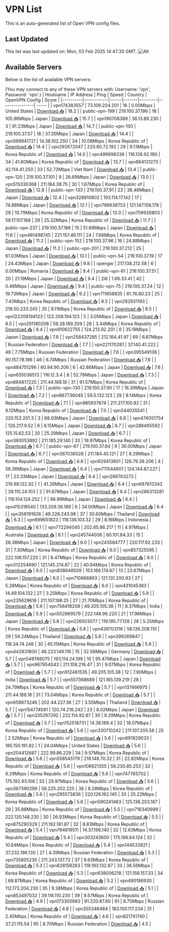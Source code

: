 # VPN List

This is an auto-generated list of Open VPN config files.

## Last Updated

This list was last updated on: Mon, 03 Feb 2025 14:47:30 GMT.
![Alt](https://repobeats.axiom.co/api/embed/186b98318ef1479477931607c1ad7d823f12451f.svg "Repobeats analytics image")

## Available Servers

Below is the list of available VPN servers:

(You may connect to any of these VPN servers with: Username: 'vpn', Password: 'vpn'.)
| Hostname | IP Address | Ping | Speed | Country | OpenVPN Config | Score |
|----------|------------|------|-------|---------|----------------| ----- |
| vpn174383557 | 73.109.204.201 | 16 | 0.00Mbps | United States | [Download 📥](./configs/server_0_US.ovpn) | 18.2 |
| public-vpn-199 | 219.100.37.196 | 18 | 105.96Mbps | Japan | [Download 📥](./configs/server_1_JP.ovpn) | 15.7 |
| vpn190708389 | 36.13.89.230 | 3 | 91.23Mbps | Japan | [Download 📥](./configs/server_2_JP.ovpn) | 14.7 |
| public-vpn-100 | 219.100.37.57 | 18 | 37.35Mbps | Japan | [Download 📥](./configs/server_3_JP.ovpn) | 14.4 |
| vpn569941721 | 14.38.102.250 | 34 | 10.08Mbps | Korea Republic of | [Download 📥](./configs/server_4_KR.ovpn) | 14.4 |
| vpn292672047 | 220.80.72.192 | 29 | 9.13Mbps | Korea Republic of | [Download 📥](./configs/server_5_KR.ovpn) | 14.0 |
| vpn499998339 | 116.126.92.190 | 34 | 41.60Mbps | Korea Republic of | [Download 📥](./configs/server_6_KR.ovpn) | 13.7 |
| vpn864131273 | 42.114.41.250 | 33 | 52.72Mbps | Viet Nam | [Download 📥](./configs/server_7_VN.ovpn) | 13.4 |
| public-vpn-120 | 219.100.37.101 | 9 | 26.69Mbps | Japan | [Download 📥](./configs/server_8_JP.ovpn) | 13.0 |
| vpn515330368 | 211.184.38.75 | 30 | 1.67Mbps | Korea Republic of | [Download 📥](./configs/server_9_KR.ovpn) | 12.8 |
| public-vpn-133 | 219.100.37.91 | 23 | 38.46Mbps | Japan | [Download 📥](./configs/server_10_JP.ovpn) | 12.4 |
| vpn328810802 | 193.114.17.142 | 17 | 74.88Mbps | Japan | [Download 📥](./configs/server_11_JP.ovpn) | 12.1 |
| vpn786638753 | 121.147.158.178 | 29 | 10.79Mbps | Korea Republic of | [Download 📥](./configs/server_12_KR.ovpn) | 12.0 |
| vpn759926803 | 59.17.107.168 | 29 | 25.32Mbps | Korea Republic of | [Download 📥](./configs/server_13_KR.ovpn) | 11.7 |
| public-vpn-237 | 219.100.37.186 | 15 | 51.69Mbps | Japan | [Download 📥](./configs/server_14_JP.ovpn) | 11.6 |
| vpn481498745 | 221.157.46.111 | 24 | 7.68Mbps | Korea Republic of | [Download 📥](./configs/server_15_KR.ovpn) | 11.2 |
| public-vpn-152 | 219.100.37.96 | 16 | 24.88Mbps | Japan | [Download 📥](./configs/server_16_JP.ovpn) | 11.2 |
| public-vpn-201 | 219.100.37.212 | 25 | 61.03Mbps | Japan | [Download 📥](./configs/server_17_JP.ovpn) | 10.1 |
| public-vpn-54 | 219.100.37.19 | 17 | 24.43Mbps | Japan | [Download 📥](./configs/server_18_JP.ovpn) | 9.8 |
| opengw | 217.138.212.58 | 6 | 0.00Mbps | Romania | [Download 📥](./configs/server_19_RO.ovpn) | 9.4 |
| public-vpn-61 | 219.100.37.51 | 20 | 21.19Mbps | Japan | [Download 📥](./configs/server_20_JP.ovpn) | 9.4 |
| 2i6 | 1.66.33.41 | 42 | 0.46Mbps | Japan | [Download 📥](./configs/server_21_JP.ovpn) | 9.4 |
| public-vpn-75 | 219.100.37.24 | 12 | 19.73Mbps | Japan | [Download 📥](./configs/server_22_JP.ovpn) | 9.2 |
| vpn711658835 | 61.76.60.23 | 25 | 7.43Mbps | Korea Republic of | [Download 📥](./configs/server_23_KR.ovpn) | 8.5 |
| vpn282931193 | 218.50.233.245 | 35 | 9.11Mbps | Korea Republic of | [Download 📥](./configs/server_24_KR.ovpn) | 8.5 |
| vpn122208194123 | 122.208.194.123 | 5 | 3.05Mbps | Japan | [Download 📥](./configs/server_25_JP.ovpn) | 8.5 |
| vpn291180208 | 59.28.189.209 | 28 | 3.44Mbps | Korea Republic of | [Download 📥](./configs/server_26_KR.ovpn) | 8.4 |
| vpn910622755 | 124.213.92.201 | 6 | 35.19Mbps | Japan | [Download 📥](./configs/server_27_JP.ovpn) | 7.8 |
| vpn258437285 | 212.164.41.97 | 69 | 6.67Mbps | Russian Federation | [Download 📥](./configs/server_28_RU.ovpn) | 7.7 |
| vpn221170281 | 37.140.41.222 | 48 | 7.75Mbps | Russian Federation | [Download 📥](./configs/server_29_RU.ovpn) | 7.6 |
| vpn395549138 | 90.157.78.186 | 46 | 6.74Mbps | Russian Federation | [Download 📥](./configs/server_30_RU.ovpn) | 7.6 |
| vpn484751296 | 60.94.90.206 | 6 | 42.86Mbps | Japan | [Download 📥](./configs/server_31_JP.ovpn) | 7.6 |
| vpn655036513 | 116.12.3.4 | 8 | 52.79Mbps | Japan | [Download 📥](./configs/server_32_JP.ovpn) | 7.3 |
| vpn884817225 | 211.44.188.18 | 31 | 91.57Mbps | Korea Republic of | [Download 📥](./configs/server_33_KR.ovpn) | 7.3 |
| public-vpn-130 | 219.100.37.90 | 17 | 16.39Mbps | Japan | [Download 📥](./configs/server_34_JP.ovpn) | 7.2 |
| vpn867736045 | 59.5.132.123 | 29 | 8.14Mbps | Korea Republic of | [Download 📥](./configs/server_35_KR.ovpn) | 7.1 |
| vpn985937874 | 211.217.100.82 | 31 | 9.12Mbps | Korea Republic of | [Download 📥](./configs/server_36_KR.ovpn) | 7.0 |
| vpn544035541 | 220.153.201.3 | 3 | 88.93Mbps | Japan | [Download 📥](./configs/server_37_JP.ovpn) | 6.8 |
| vpn474051754 | 126.217.9.52 | 6 | 6.15Mbps | Japan | [Download 📥](./configs/server_38_JP.ovpn) | 6.7 |
| vpn288495592 | 125.15.62.53 | 20 | 25.29Mbps | Japan | [Download 📥](./configs/server_39_JP.ovpn) | 6.7 |
| vpn380053892 | 211.185.29.140 | 33 | 19.97Mbps | Korea Republic of | [Download 📥](./configs/server_40_KR.ovpn) | 6.7 |
| public-vpn-67 | 219.100.37.84 | 9 | 36.00Mbps | Japan | [Download 📥](./configs/server_41_JP.ovpn) | 6.7 |
| vpn387036528 | 211.184.45.121 | 27 | 8.29Mbps | Korea Republic of | [Download 📥](./configs/server_42_KR.ovpn) | 6.6 |
| vpn929413601 | 126.79.39.206 | 4 | 58.36Mbps | Japan | [Download 📥](./configs/server_43_JP.ovpn) | 6.4 |
| vpn711544901 | 124.144.87.227 | 17 | 23.33Mbps | Japan | [Download 📥](./configs/server_44_JP.ovpn) | 6.4 |
| vpn286763273 | 219.98.132.92 | 1 | 41.26Mbps | Japan | [Download 📥](./configs/server_45_JP.ovpn) | 6.4 |
| vpn687613342 | 39.110.24.103 | 2 | 91.67Mbps | Japan | [Download 📥](./configs/server_46_JP.ovpn) | 6.4 |
| vpn286313281 | 118.104.124.252 | 7 | 96.99Mbps | Japan | [Download 📥](./configs/server_47_JP.ovpn) | 6.4 |
| vpn415318540 | 133.209.36.189 | 6 | 34.00Mbps | Japan | [Download 📥](./configs/server_48_JP.ovpn) | 6.4 |
| vpn358191926 | 49.228.243.98 | 37 | 30.60Mbps | Thailand | [Download 📥](./configs/server_49_TH.ovpn) | 6.3 |
| vpn699651823 | 118.136.103.32 | 29 | 8.16Mbps | Indonesia | [Download 📥](./configs/server_50_ID.ovpn) | 6.1 |
| vpn772294045 | 202.65.86.217 | 11 | 4.97Mbps | Australia | [Download 📥](./configs/server_51_AU.ovpn) | 6.1 |
| vpn245744006 | 60.101.84.33 | 15 | 26.38Mbps | Japan | [Download 📥](./configs/server_52_JP.ovpn) | 6.0 |
| vpn243584777 | 220.117.92.233 | 31 | 7.30Mbps | Korea Republic of | [Download 📥](./configs/server_53_KR.ovpn) | 6.0 |
| vpn857325595 | 222.106.157.220 | 31 | 6.47Mbps | Korea Republic of | [Download 📥](./configs/server_54_KR.ovpn) | 6.0 |
| vpn312254690 | 121.145.214.87 | 22 | 40.94Mbps | Korea Republic of | [Download 📥](./configs/server_55_KR.ovpn) | 6.0 |
| vpn838648509 | 153.166.174.67 | 13 | 23.67Mbps | Japan | [Download 📥](./configs/server_56_JP.ovpn) | 6.0 |
| vpn710866893 | 121.131.200.93 | 27 | 5.28Mbps | Korea Republic of | [Download 📥](./configs/server_57_KR.ovpn) | 6.0 |
| vpn431045383 | 14.49.104.132 | 27 | 3.25Mbps | Korea Republic of | [Download 📥](./configs/server_58_KR.ovpn) | 5.9 |
| vpn235629616 | 211.107.198.25 | 27 | 21.70Mbps | Korea Republic of | [Download 📥](./configs/server_59_KR.ovpn) | 5.9 |
| vpn756418208 | 49.205.105.38 | 11 | 8.37Mbps | India | [Download 📥](./configs/server_60_IN.ovpn) | 5.9 |
| vpn552869579 | 222.148.96.220 | 21 | 17.96Mbps | Japan | [Download 📥](./configs/server_61_JP.ovpn) | 5.8 |
| vpn226503077 | 119.195.77.128 | 26 | 5.25Mbps | Korea Republic of | [Download 📥](./configs/server_62_KR.ovpn) | 5.8 |
| vpn439703116 | 58.136.208.110 | 29 | 59.24Mbps | Thailand | [Download 📥](./configs/server_63_TH.ovpn) | 5.8 |
| vpn399269847 | 118.34.74.248 | 30 | 45.15Mbps | Korea Republic of | [Download 📥](./configs/server_64_KR.ovpn) | 5.8 |
| vpn442831800 | 46.223.149.116 | 15 | 32.56Mbps | Germany | [Download 📥](./configs/server_65_DE.ovpn) | 5.7 |
| vpn549766075 | 193.114.24.199 | 10 | 95.47Mbps | Japan | [Download 📥](./configs/server_66_JP.ovpn) | 5.7 |
| vpn967954043 | 211.108.216.47 | 31 | 9.07Mbps | Korea Republic of | [Download 📥](./configs/server_67_KR.ovpn) | 5.7 |
| vpn912481535 | 49.205.105.38 | 12 | 7.90Mbps | India | [Download 📥](./configs/server_68_IN.ovpn) | 5.7 |
| vpn557368689 | 121.165.139.219 | 28 | 24.79Mbps | Korea Republic of | [Download 📥](./configs/server_69_KR.ovpn) | 5.7 |
| vpn137466975 | 211.44.188.18 | 31 | 73.04Mbps | Korea Republic of | [Download 📥](./configs/server_70_KR.ovpn) | 5.7 |
| vpn658873246 | 202.44.227.36 | 27 | 3.55Mbps | Thailand | [Download 📥](./configs/server_71_TH.ovpn) | 5.7 |
| vpn154774581 | 120.74.216.242 | 23 | 8.02Mbps | Japan | [Download 📥](./configs/server_72_JP.ovpn) | 5.7 |
| vpn335297292 | 222.114.92.67 | 30 | 9.29Mbps | Korea Republic of | [Download 📥](./configs/server_73_KR.ovpn) | 5.7 |
| vpn152518731 | 14.38.189.4 | 32 | 18.07Mbps | Korea Republic of | [Download 📥](./configs/server_74_KR.ovpn) | 5.6 |
| vpn330710242 | 211.107.205.56 | 25 | 2.52Mbps | Korea Republic of | [Download 📥](./configs/server_75_KR.ovpn) | 5.6 |
| vpn691829033 | 185.150.191.82 | 1 | 24.04Mbps | United States | [Download 📥](./configs/server_76_US.ovpn) | 5.6 |
| vpn204412687 | 222.99.86.229 | 34 | 9.57Mbps | Korea Republic of | [Download 📥](./configs/server_77_KR.ovpn) | 5.6 |
| vpn558545179 | 218.148.70.32 | 31 | 22.82Mbps | Korea Republic of | [Download 📥](./configs/server_78_KR.ovpn) | 5.6 |
| vpn106621355 | 58.230.85.253 | 32 | 9.29Mbps | Korea Republic of | [Download 📥](./configs/server_79_KR.ovpn) | 5.6 |
| vpn747765702 | 175.192.93.106 | 33 | 29.97Mbps | Korea Republic of | [Download 📥](./configs/server_80_KR.ovpn) | 5.6 |
| vpn367390289 | 58.225.202.225 | 38 | 8.28Mbps | Korea Republic of | [Download 📥](./configs/server_81_KR.ovpn) | 5.6 |
| vpn295573836 | 220.126.162.145 | 33 | 25.22Mbps | Korea Republic of | [Download 📥](./configs/server_82_KR.ovpn) | 5.6 |
| vpn590241463 | 125.136.203.167 | 29 | 35.88Mbps | Korea Republic of | [Download 📥](./configs/server_83_KR.ovpn) | 5.5 |
| vpn716340999 | 222.120.148.230 | 30 | 26.93Mbps | Korea Republic of | [Download 📥](./configs/server_84_KR.ovpn) | 5.5 |
| vpn875290329 | 211.192.181.87 | 32 | 8.83Mbps | Korea Republic of | [Download 📥](./configs/server_85_KR.ovpn) | 5.4 |
| vpn794819511 | 14.37.196.140 | 32 | 12.63Mbps | Korea Republic of | [Download 📥](./configs/server_86_KR.ovpn) | 5.4 |
| vpn303243600 | 175.198.64.124 | 32 | 10.64Mbps | Korea Republic of | [Download 📥](./configs/server_87_KR.ovpn) | 5.4 |
| vpn144533821 | 37.232.196.130 | 27 | 4.39Mbps | Russian Federation | [Download 📥](./configs/server_88_RU.ovpn) | 5.3 |
| vpn735805230 | 211.243.137.72 | 37 | 9.63Mbps | Korea Republic of | [Download 📥](./configs/server_89_KR.ovpn) | 5.3 |
| vpn828158263 | 119.193.132.87 | 33 | 36.56Mbps | Korea Republic of | [Download 📥](./configs/server_90_KR.ovpn) | 5.3 |
| vpn638006218 | 121.156.157.33 | 34 | 68.87Mbps | Korea Republic of | [Download 📥](./configs/server_91_KR.ovpn) | 5.2 |
| vpn490186930 | 112.173.204.230 | 35 | 9.38Mbps | Korea Republic of | [Download 📥](./configs/server_92_KR.ovpn) | 5.1 |
| vpn853497032 | 39.118.110.230 | 39 | 9.57Mbps | Korea Republic of | [Download 📥](./configs/server_93_KR.ovpn) | 4.9 |
| vpn173300983 | 91.220.87.60 | 61 | 8.75Mbps | Russian Federation | [Download 📥](./configs/server_94_RU.ovpn) | 4.8 |
| vpn355346484 | 183.100.117.234 | 31 | 2.45Mbps | Korea Republic of | [Download 📥](./configs/server_95_KR.ovpn) | 4.6 |
| vpn821741740 | 37.21.115.54 | 95 | 8.70Mbps | Russian Federation | [Download 📥](./configs/server_96_RU.ovpn) | 4.5 |
